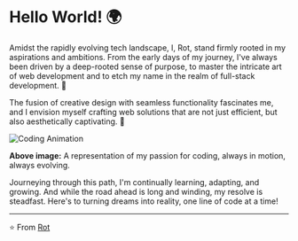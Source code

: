 # Hello World! 🌍

Amidst the rapidly evolving tech landscape, I, Rot, stand firmly rooted in my aspirations and ambitions. From the early days of my journey, I've always been driven by a deep-rooted sense of purpose, to master the intricate art of web development and to etch my name in the realm of full-stack development. 💼

The fusion of creative design with seamless functionality fascinates me, and I envision myself crafting web solutions that are not just efficient, but also aesthetically captivating. 🎨

![Coding Animation]([https://media3.giphy.com/media/YQitE4YNQNahy/giphy.gif](https://media1.giphy.com/media/2IudUHdI075HL02Pkk/giphy.gif?cid=ecf05e476a17lsvtnjss79fmkqqygyrkkeczyv5rcxvcu63o&ep=v1_gifs_search&rid=giphy.gif&ct=g))

**Above image:** A representation of my passion for coding, always in motion, always evolving.

Journeying through this path, I'm continually learning, adapting, and growing. And while the road ahead is long and winding, my resolve is steadfast. Here's to turning dreams into reality, one line of code at a time!

---

⭐️ From [Rot]([https://github.com/Rot](https://github.com/Doanminhtruong21dh113073)https://github.com/Doanminhtruong21dh113073)
